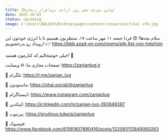 ```yaml
---
title: اولین دوره‌ی جشن روز آزادی نرم‌افزار زنجان‌لاگ
date: 2025-10-03
status: upcoming
image: C:\Users\BALUCH\Desktop\pages\content\resources\final sfd.jpg
---
```

سلام بچه‌ها! 😍
فردا جمعه ۱۱ مهر ساعت ۱۷، منتظرتون هستیم تا با انرژی خودتون این رویداد رو بدرخشونیم!
👉 https://bbb.azad-on.com/rooms/plk-6sl-vno-hdq/join

خیلی خوشحالیم که کنارمون هستید! 🥳

صفحات مجازی ما:
🌐 وبسایت: https://zanjanlug.ir

📢 تلگرام: https://t.me/zanjan_lug

🐧 ماستودون: https://ohai.social/@zanjanlug

📸 اینستاگرام: https://www.instagram.com/zanjanlug

🔗 لینکدین: https://ir.linkedin.com/in/zanjan-lug-393848387

🎥 پیرتیوب: https://gnulinux.tube/a/zanjanlug

📘 فیسبوک: https://www.facebook.com/61581807890416/posts/122093112849060263